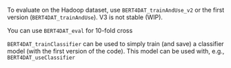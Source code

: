 To evaluate on the Hadoop dataset, use `BERT4DAT_trainAndUse_v2` or the first version (`BERT4DAT_trainAndUse`). V3 is not stable (WIP).

You can use `BERT4DAT_eval` for 10-fold cross


`BERT4DAT_trainClassifier` can be used to simply train (and save) a classifier model (with the first version of the code). This model can be used with, e.g., `BERT4DAT_useClassifier`